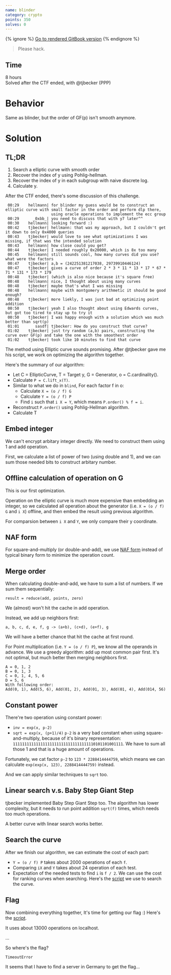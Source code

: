```yaml
---
name: blinder
category: crypto
points: 350
solves: 0
---
```


{% ignore %}
[Go to rendered GitBook version](https://sasdf.cf/ctf/)
{% endignore %}

> Please hack.


## Time
8 hours  
Solved after the CTF ended, with @tjbecker (PPP)


# Behavior
Same as blinder, but the order of GF(p) isn't smooth anymore.


# Solution
## TL;DR
1. Search a elliptic curve with smooth order
2. Recover the index of y using Pohlig-hellman.
2. Recover the index of y in each subgroup with naive discrete log.
3. Calculate y.


After the CTF ended,
there's some discussion of this challenge.
```
 00:29    hellmann| for blinder my guess would be to construct an elliptic curve with small factor in the order and perform dlp there,
                    using oracle operations to implement the ecc group
 00:29      _0xbb_| you need to discuss that with y7 later^^
 00:30    hellmann| looking forward :)
 00:42    tjbecker| hellmann: that was my approach, but I couldn't get it down to only 0x4000 queries
 00:43    tjbecker| would love to see what optimizations I was missing, if that was the intended solution
 00:43    hellmann| how close could you get?
 00:44    tjbecker| I needed roughly 0x20000, which is 8x too many
 00:45    hellmann| still sounds cool, how many curves did you use? what were the factors
 00:47    tjbecker| a,b = (242251381217038, 29739910446124)
 00:47    tjbecker| gives a curve of order 2 * 3 * 11 * 13 * 17 * 67 * 71 * 131 * 173 * 179
 00:48    tjbecker| (which is also nice because it's square free)
 00:48    hellmann| nice, I thought about using many curves
 00:48    tjbecker| maybe that's what I was missing
 00:48    hellmann| maybe with montgomery arithmetic it should be good enough?
 00:48    tjbecker| more liekly, I was just bad at optimizing point addition
 00:50    tjbecker| yeah I also thought about using Edwards curves, but got too tired to stay up to try it
 00:50    tjbecker| I was happy enough with a solution which was much better than sqrt(p)
 01:01       sasdf| tjbecker: How do you construct that curve?
 01:02    tjbecker| just try random (a,b) pairs, constructing the curve over GF(p) and take the one with the smoothest order
 01:02    tjbecker| took like 10 minutes to find that curve
```

The method using Elliptic curve sounds promising.
After @tjbecker gave me his script, we work on optimizing the algorithm together.

Here's the summary of our algorithm:
* Let C = EllipticCurve, T = Target y, G = Generator, o = C.cardinality().
* Calculate `P = C.lift_x(T)`.
* Similar to what we do in `blind`, For each factor f in o:
    * Calculate `X = (o / f) G`
    * Calculate `Y = (o / f) P`
    * Find `i` such that `i X = Y`, which means `P.order() % f = i`.
* Reconstruct `P.order()` using Pohlig-Hellman algorithm.
* Calculate T


## Embed integer
We can't encrypt arbitary integer directly.
We need to construct them using 1 and add operation.

First, we calculate a list of power of two (using double and 1),
and we can sum those needed bits to construct arbitary number.


## Offline calculation of operation on G
This is our first optimization.

Operation on the elliptic curve is much more expensive than embedding an integer,
so we calculated all operation about the generator
(i.e. `X = (o / f) G` and `i X`) offline,
and then embed the result using previous algorithm.

For comparsion between `i X` and `Y`,
we only compare their y coordinate.


## NAF form
For square-and-multiply (or double-and-add),
we use
[NAF form](https://en.wikipedia.org/wiki/Non-adjacent_form)
instead of typical binary form to minimize the operation count.


## Merge order
When calculating double-and-add,
we have to sum a list of numbers.
If we sum them sequentially:
```
result = reduce(add, points, zero)
```
We (almost) won't hit the cache in add operation.

Instead, we add up neighbors first:
```
a, b, c, d, e, f, g -> (a+b), (c+d), (e+f), g
```
We will have a better chance that hit the cache at first round.

For Point multiplication (i.e. `Y = (o / f) P`),
we know all the operands in advance.
We use a greedy algorithm: add up most common pair first.
It's not optimal, but much better then merging neighbors first.
```
A = 0, 1, 2
B = 0, 1, 3
C = 0, 1, 4, 5, 6
D = 5, 6
With following order:
Add(0, 1), Add(5, 6), Add(01, 2), Add(01, 3), Add(01, 4), Add(014, 56)
```


## Constant power
There're two operation using constant power:
* `inv = exp(x, p-2)`
* `sqrt = exp(x, (p+1)/4)`
`p-2` is a very bad constant when using square-and-multiply,
because of it's binary representation: `111111111111111111111111111111111110101101001111`.
We have to sum all those 1 and that is a huge amount of operations.

Fortunately, we cat factor `p-2` to `123 * 2288414444759`,
which means we can calculate `exp(exp(x, 123), 2288414444759)` instead.

And we can apply similar techniques to `sqrt` too.


## Linear search v.s. Baby Step Giant Step
tjbecker implemented Baby Step Giant Step too.
The algorithm has lower complexity,
but it needs to run point addition `sqrt(f)` times,
which needs too much operations.

A better curve with linear search works better.


## Search the curve
After we finish our algorithm,
we can estimate the cost of each part:
* `Y = (o / f) P` takes about 2000 operations of each `f`.
* Comparing `iX` and `Y` takes about 24 operation of each test.
* Expectation of the needed tests to find `i` is `f / 2`.
We can use the cost for ranking curves when searching.
Here's the
[script]([_files/curvesearch.sage])
we use to search the curve.


## Flag
Now combining everything together,
It's time for getting our flag :)
Here's the [script]([_files/solve.py]).

It uses about 13000 operations on localhost.

...

So where's the flag?

`TimeoutError`

It seems that I have to find a server in Germany to get the flag...
